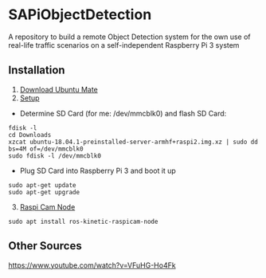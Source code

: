 # SAPiObjectDetection

A repository to build a remote Object Detection system for the own use of real-life traffic scenarios on a self-independent Raspberry Pi 3 system

## Installation


1) [Download Ubuntu Mate](https://ubuntu-mate.org/raspberry-pi/)
2) [Setup](https://roboticsweekends.blogspot.com/2017/12/how-to-install-ros-on-raspberry-pi-2-or.html)  
  * Determine SD Card (for me: /dev/mmcblk0) and flash SD Card:

```
fdisk -l
cd Downloads
xzcat ubuntu-18.04.1-preinstalled-server-armhf+raspi2.img.xz | sudo dd bs=4M of=/dev/mmcblk0
sudo fdisk -l /dev/mmcblk0
```

  * Plug SD Card into Raspberry Pi 3 and boot it up

```
sudo apt-get update
sudo apt-get upgrade
```

3) [Raspi Cam Node](https://discourse.ros.org/t/raspberry-pi-camera-node/1388)

```
sudo apt install ros-kinetic-raspicam-node
```

## Other Sources

https://www.youtube.com/watch?v=VFuHG-Ho4Fk
